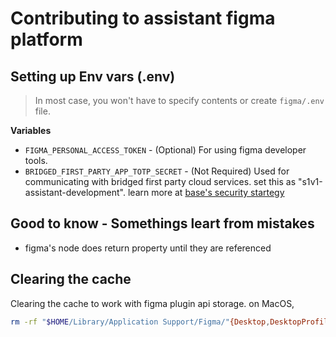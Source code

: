 # Contributing to assistant figma platform

## Setting up Env vars (.env)

> In most case, you won't have to specify contents or create `figma/.env` file.

**Variables**

- `FIGMA_PERSONAL_ACCESS_TOKEN` - (Optional) For using figma developer tools.
- `BRIDGED_FIRST_PARTY_APP_TOTP_SECRET` - (Not Required) Used for communicating with bridged first party cloud services. set this as "s1v1-assistant-development". learn more at [base's security startegy](https://github.com/gridaco/base/blob/main/docs/security.md)

## Good to know - Somethings leart from mistakes

- figma's node does return property until they are referenced

## Clearing the cache

Clearing the cache to work with figma plugin api storage. on MacOS,

```sh
rm -rf "$HOME/Library/Application Support/Figma/"{Desktop,DesktopProfile}
```
